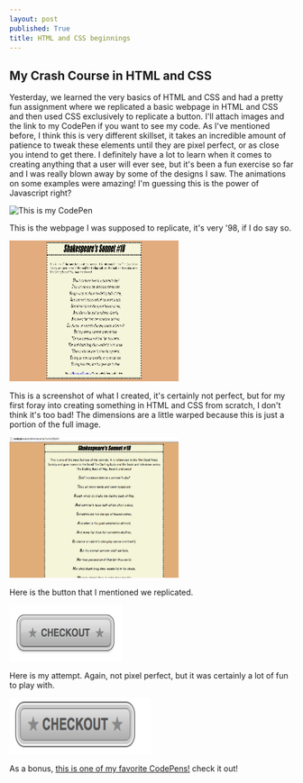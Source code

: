 ```yaml
---
layout: post
published: True
title: HTML and CSS beginnings
---
```


## My Crash Course in HTML and CSS
Yesterday, we learned the very basics of HTML and CSS and had a pretty fun
assignment where we replicated a basic webpage in HTML and CSS and then used CSS
exclusively to replicate a button. I'll attach images and the link to my CodePen
if you want to see my code. As I've mentioned before, I think this is
very different skillset, it takes an incredible amount of patience to tweak these
elements until they are pixel perfect, or as close you intend to get there. I definitely
have a lot to learn when it comes to creating anything that a user will ever see,
but it's been a fun exercise so far and I was really blown away by some of the
designs I saw. The animations on some examples were amazing! I'm guessing this is
the power of Javascript right?


![This is my CodePen](http://codepen.io/andrewmpierce/)

This is the webpage I was supposed to replicate, it's very '98, if I do say so.

<img src="/images/sonnet.png" width="300" height="250" >

This is a screenshot of what I created, it's certainly not perfect, but for my
first foray into creating something in HTML and CSS from scratch, I don't think
it's too bad! The dimensions are a little warped because this is just a portion
of the full image.

<img src="/images/mysonnet.png" width="300" height="250" >

Here is the button that I mentioned we replicated.

<img src="/images/button.png" width="200" height="100" >

Here is my attempt. Again, not pixel perfect, but it was certainly a lot of fun
to play with.

<img src="/images/mybutton.png" width="250" height="100" >




 As a bonus, [this is one of my favorite CodePens!](http://codepen.io/lukeandrewreid/pen/LpWgmg) check it out!
